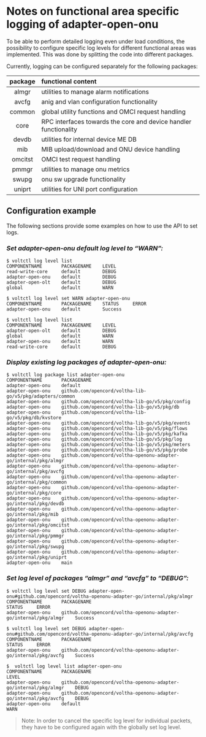 # Notes on functional area specific logging of adapter-open-onu

To be able to perform detailed logging even under load conditions,
the possibility to configure specific log levels for different functional areas was implemented.
This was done by splitting the code into different packages.

Currently, logging can be configured separately for the following packages:

| package   | functional content |
| :------:  | :----------------------- |
| almgr     | utilities to manage alarm notifications |
| avcfg     | anig and vlan configuration functionality |
| common    | global utility functions and OMCI request handling |
| core      | RPC interfaces towards the core and device handler functionality |
| devdb     | utilities for internal device ME DB |
| mib       | MIB upload/download and ONU device handling |
| omcitst   | OMCI test request handling |
| pmmgr     | utilities to manage onu metrics |
| swupg     | onu sw upgrade functionality |
| uniprt    | utilities for UNI port configuration |


## Configuration example

The following sections provide some examples on how to use the API to set logs.

### _Set adapter-open-onu default log level to “WARN”:_
```
$ voltctl log level list
COMPONENTNAME       PACKAGENAME    LEVEL
read-write-core     default        DEBUG
adapter-open-onu    default        DEBUG
adapter-open-olt    default        DEBUG
global              default        WARN

$ voltctl log level set WARN adapter-open-onu
COMPONENTNAME       PACKAGENAME    STATUS     ERROR
adapter-open-onu    default        Success

$ voltctl log level list
COMPONENTNAME       PACKAGENAME    LEVEL
adapter-open-olt    default        DEBUG
global              default        WARN
adapter-open-onu    default        WARN
read-write-core     default        DEBUG
```

### _Display existing log packages of adapter-open-onu:_

```
$ voltctl log package list adapter-open-onu
COMPONENTNAME       PACKAGENAME
adapter-open-onu    default
adapter-open-onu    github.com/opencord/voltha-lib-go/v5/pkg/adapters/common
adapter-open-onu    github.com/opencord/voltha-lib-go/v5/pkg/config
adapter-open-onu    github.com/opencord/voltha-lib-go/v5/pkg/db
adapter-open-onu    github.com/opencord/voltha-lib-go/v5/pkg/db/kvstore
adapter-open-onu    github.com/opencord/voltha-lib-go/v5/pkg/events
adapter-open-onu    github.com/opencord/voltha-lib-go/v5/pkg/flows
adapter-open-onu    github.com/opencord/voltha-lib-go/v5/pkg/kafka
adapter-open-onu    github.com/opencord/voltha-lib-go/v5/pkg/log
adapter-open-onu    github.com/opencord/voltha-lib-go/v5/pkg/meters
adapter-open-onu    github.com/opencord/voltha-lib-go/v5/pkg/probe
adapter-open-onu    github.com/opencord/voltha-openonu-adapter-go/internal/pkg/almgr
adapter-open-onu    github.com/opencord/voltha-openonu-adapter-go/internal/pkg/avcfg
adapter-open-onu    github.com/opencord/voltha-openonu-adapter-go/internal/pkg/common
adapter-open-onu    github.com/opencord/voltha-openonu-adapter-go/internal/pkg/core
adapter-open-onu    github.com/opencord/voltha-openonu-adapter-go/internal/pkg/devdb
adapter-open-onu    github.com/opencord/voltha-openonu-adapter-go/internal/pkg/mib
adapter-open-onu    github.com/opencord/voltha-openonu-adapter-go/internal/pkg/omcitst
adapter-open-onu    github.com/opencord/voltha-openonu-adapter-go/internal/pkg/pmmgr
adapter-open-onu    github.com/opencord/voltha-openonu-adapter-go/internal/pkg/swupg
adapter-open-onu    github.com/opencord/voltha-openonu-adapter-go/internal/pkg/uniprt
adapter-open-onu    main
```

### _Set log level of packages “almgr” and “avcfg” to “DEBUG”:_

```
$ voltctl log level set DEBUG adapter-open-onu#github.com/opencord/voltha-openonu-adapter-go/internal/pkg/almgr
COMPONENTNAME       PACKAGENAME                                                         STATUS     ERROR
adapter-open-onu    github.com/opencord/voltha-openonu-adapter-go/internal/pkg/almgr    Success

$ voltctl log level set DEBUG adapter-open-onu#github.com/opencord/voltha-openonu-adapter-go/internal/pkg/avcfg
COMPONENTNAME       PACKAGENAME                                                         STATUS     ERROR
adapter-open-onu    github.com/opencord/voltha-openonu-adapter-go/internal/pkg/avcfg    Success

$  voltctl log level list adapter-open-onu
COMPONENTNAME       PACKAGENAME                                                         LEVEL
adapter-open-onu    github.com/opencord/voltha-openonu-adapter-go/internal/pkg/almgr    DEBUG
adapter-open-onu    github.com/opencord/voltha-openonu-adapter-go/internal/pkg/avcfg    DEBUG
adapter-open-onu    default                                                             WARN
```

> Note: In order to cancel the specific log level for individual packets, they have to be configured again with the globally set log level.